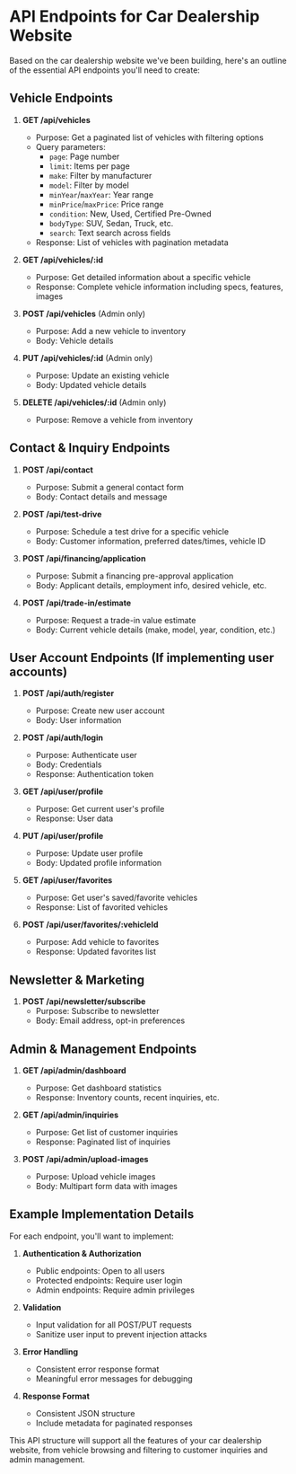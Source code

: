 # API Endpoints for Car Dealership Website

Based on the car dealership website we've been building, here's an outline of the essential API endpoints you'll need to create:

## Vehicle Endpoints

1. **GET /api/vehicles**
   - Purpose: Get a paginated list of vehicles with filtering options
   - Query parameters: 
     - `page`: Page number
     - `limit`: Items per page
     - `make`: Filter by manufacturer
     - `model`: Filter by model
     - `minYear`/`maxYear`: Year range
     - `minPrice`/`maxPrice`: Price range
     - `condition`: New, Used, Certified Pre-Owned
     - `bodyType`: SUV, Sedan, Truck, etc.
     - `search`: Text search across fields
   - Response: List of vehicles with pagination metadata

2. **GET /api/vehicles/:id**
   - Purpose: Get detailed information about a specific vehicle
   - Response: Complete vehicle information including specs, features, images

3. **POST /api/vehicles** (Admin only)
   - Purpose: Add a new vehicle to inventory
   - Body: Vehicle details

4. **PUT /api/vehicles/:id** (Admin only)
   - Purpose: Update an existing vehicle
   - Body: Updated vehicle details

5. **DELETE /api/vehicles/:id** (Admin only)
   - Purpose: Remove a vehicle from inventory

## Contact & Inquiry Endpoints

1. **POST /api/contact**
   - Purpose: Submit a general contact form
   - Body: Contact details and message

2. **POST /api/test-drive**
   - Purpose: Schedule a test drive for a specific vehicle
   - Body: Customer information, preferred dates/times, vehicle ID

3. **POST /api/financing/application**
   - Purpose: Submit a financing pre-approval application
   - Body: Applicant details, employment info, desired vehicle, etc.

4. **POST /api/trade-in/estimate**
   - Purpose: Request a trade-in value estimate
   - Body: Current vehicle details (make, model, year, condition, etc.)

## User Account Endpoints (If implementing user accounts)

1. **POST /api/auth/register**
   - Purpose: Create new user account
   - Body: User information

2. **POST /api/auth/login**
   - Purpose: Authenticate user
   - Body: Credentials
   - Response: Authentication token

3. **GET /api/user/profile**
   - Purpose: Get current user's profile
   - Response: User data

4. **PUT /api/user/profile**
   - Purpose: Update user profile
   - Body: Updated profile information

5. **GET /api/user/favorites**
   - Purpose: Get user's saved/favorite vehicles
   - Response: List of favorited vehicles

6. **POST /api/user/favorites/:vehicleId**
   - Purpose: Add vehicle to favorites
   - Response: Updated favorites list

## Newsletter & Marketing

1. **POST /api/newsletter/subscribe**
   - Purpose: Subscribe to newsletter
   - Body: Email address, opt-in preferences

## Admin & Management Endpoints

1. **GET /api/admin/dashboard**
   - Purpose: Get dashboard statistics
   - Response: Inventory counts, recent inquiries, etc.

2. **GET /api/admin/inquiries**
   - Purpose: Get list of customer inquiries
   - Response: Paginated list of inquiries

3. **POST /api/admin/upload-images**
   - Purpose: Upload vehicle images
   - Body: Multipart form data with images

## Example Implementation Details

For each endpoint, you'll want to implement:

1. **Authentication & Authorization**
   - Public endpoints: Open to all users
   - Protected endpoints: Require user login
   - Admin endpoints: Require admin privileges

2. **Validation**
   - Input validation for all POST/PUT requests
   - Sanitize user input to prevent injection attacks

3. **Error Handling**
   - Consistent error response format
   - Meaningful error messages for debugging

4. **Response Format**
   - Consistent JSON structure
   - Include metadata for paginated responses

This API structure will support all the features of your car dealership website, from vehicle browsing and filtering to customer inquiries and admin management.